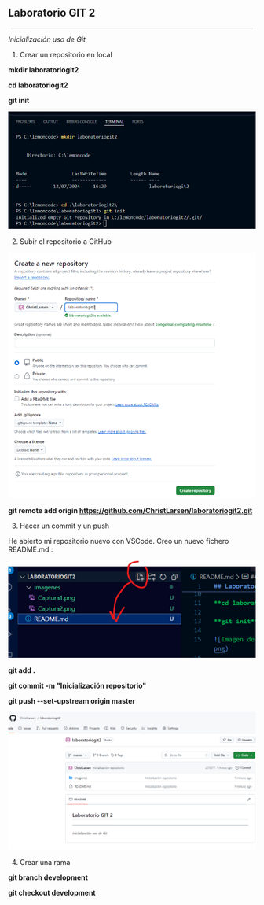 ## Laboratorio GIT 2

---

_Inicialización uso de Git_

1. Crear un repositorio en local

**mkdir laboratoriogit2**

**cd laboratoriogit2**

**git init**

![Imagen de lo realizado](imagenes/Captura1.png)

2. Subir el repositorio a GitHub

![Imagen de lo realizado](imagenes/Captura2.png)

**git remote add origin https://github.com/ChristLarsen/laboratoriogit2.git**

3. Hacer un commit y un push

He abierto mi repositorio nuevo con VSCode. Creo un nuevo fichero README.md :

![Imagen de lo realizado](imagenes/Captura3.png)

**git add .**

**git commit -m "Inicialización repositorio"**

**git push --set-upstream origin master**

![Imagen de lo realizado](imagenes/Captura4.png)

4. Crear una rama

**git branch development**

**git checkout development**



